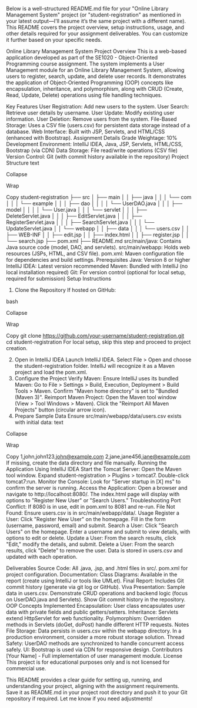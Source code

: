 Below is a well-structured README.md file for your "Online Library Management System" project (or "student-registration" as mentioned in your latest output—I'll assume it’s the same project with a different name). This README covers the project overview, setup instructions, usage, and other details required for your assignment deliverables. You can customize it further based on your specific needs.

Online Library Management System
Project Overview
This is a web-based application developed as part of the SE1020 - Object-Oriented Programming course assignment. The system implements a User Management module for an Online Library Management System, allowing users to register, search, update, and delete user records. It demonstrates the application of Object-Oriented Programming (OOP) concepts like encapsulation, inheritance, and polymorphism, along with CRUD (Create, Read, Update, Delete) operations using file handling techniques.

Key Features
User Registration: Add new users to the system.
User Search: Retrieve user details by username.
User Update: Modify existing user information.
User Deletion: Remove users from the system.
File-Based Storage: Uses a CSV file (users.csv) for persistent data storage instead of a database.
Web Interface: Built with JSP, Servlets, and HTML/CSS (enhanced with Bootstrap).
Assignment Details
Grade Weightage: 10%
Development Environment: IntelliJ IDEA, Java, JSP, Servlets, HTML/CSS, Bootstrap (via CDN)
Data Storage: File read/write operations (CSV file)
Version Control: Git (with commit history available in the repository)
Project Structure
text

Collapse

Wrap

Copy
student-registration
├── src
│   ├── main
│   │   ├── java
│   │   │   └── com
│   │   │       └── example
│   │   │           ├── dao
│   │   │           │   └── UserDAO.java
│   │   │           ├── model
│   │   │           │   └── User.java
│   │   │           └── servlet
│   │   │               ├── DeleteServlet.java
│   │   │               ├── EditServlet.java
│   │   │               ├── RegisterServlet.java
│   │   │               ├── SearchServlet.java
│   │   │               └── UpdateServlet.java
│   │   └── webapp
│   │       ├── data
│   │       │   └── users.csv
│   │       ├── WEB-INF
│   │       ├── edit.jsp
│   │       ├── index.html
│   │       ├── register.jsp
│   │       └── search.jsp
├── pom.xml
├── README.md
src/main/java: Contains Java source code (model, DAO, and servlets).
src/main/webapp: Holds web resources (JSPs, HTML, and CSV file).
pom.xml: Maven configuration file for dependencies and build settings.
Prerequisites
Java: Version 8 or higher
IntelliJ IDEA: Latest version recommended
Maven: Bundled with IntelliJ (no local installation required)
Git: For version control (optional for local setup, required for submission)
Setup Instructions
1. Clone the Repository
If hosted on GitHub:

bash

Collapse

Wrap

Copy
git clone https://github.com/your-username/student-registration.git
cd student-registration
For local setup, skip this step and proceed to project creation.

2. Open in IntelliJ IDEA
Launch IntelliJ IDEA.
Select File > Open and choose the student-registration folder.
IntelliJ will recognize it as a Maven project and load the pom.xml.
3. Configure the Project
Verify Maven: Ensure IntelliJ uses its bundled Maven:
Go to File > Settings > Build, Execution, Deployment > Build Tools > Maven.
Confirm "Maven home directory" is set to "Bundled (Maven 3)".
Reimport Maven Project:
Open the Maven tool window (View > Tool Windows > Maven).
Click the "Reimport All Maven Projects" button (circular arrow icon).
4. Prepare Sample Data
Ensure src/main/webapp/data/users.csv exists with initial data:
text

Collapse

Wrap

Copy
1,john,john123,john@example.com
2,jane,jane456,jane@example.com
If missing, create the data directory and file manually.
Running the Application
Using IntelliJ IDEA
Start the Tomcat Server:
Open the Maven tool window.
Expand student-registration > Plugins > tomcat7.
Double-click tomcat7:run.
Monitor the Console:
Look for "Server startup in [X] ms" to confirm the server is running.
Access the Application:
Open a browser and navigate to http://localhost:8080/.
The index.html page will display with options to "Register New User" or "Search Users."
Troubleshooting
Port Conflict: If 8080 is in use, edit <port> in pom.xml to 8081 and re-run.
File Not Found: Ensure users.csv is in src/main/webapp/data/.
Usage
Register a User:
Click "Register New User" on the homepage.
Fill in the form (username, password, email) and submit.
Search a User:
Click "Search Users" on the homepage.
Enter a username and submit to view details, with options to edit or delete.
Update a User:
From the search results, click "Edit," modify the details, and submit.
Delete a User:
From the search results, click "Delete" to remove the user.
Data is stored in users.csv and updated with each operation.

Deliverables
Source Code:
All .java, .jsp, and .html files in src/.
pom.xml for project configuration.
Documentation:
Class Diagrams: Available in the report (create using IntelliJ or tools like UMLet).
Final Report: Includes Git commit history (generate via git log or GitHub).
Viva Presentation:
Sample data in users.csv.
Demonstrate CRUD operations and backend logic (focus on UserDAO.java and Servlets).
Show Git commit history in the repository.
OOP Concepts Implemented
Encapsulation: User class encapsulates user data with private fields and public getters/setters.
Inheritance: Servlets extend HttpServlet for web functionality.
Polymorphism: Overridden methods in Servlets (doGet, doPost) handle different HTTP requests.
Notes
File Storage: Data persists in users.csv within the webapp directory. In a production environment, consider a more robust storage solution.
Thread Safety: UserDAO methods are synchronized to handle concurrent access safely.
UI: Bootstrap is used via CDN for responsive design.
Contributors
[Your Name] - Full implementation of user management module.
License
This project is for educational purposes only and is not licensed for commercial use.

This README provides a clear guide for setting up, running, and understanding your project, aligning with the assignment requirements. Save it as README.md in your project root directory and push it to your Git repository if required. Let me know if you need adjustments!
